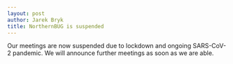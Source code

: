 ```yaml
---
layout: post
author: Jarek Bryk
title: NorthernBUG is suspended 
---
```


Our meetings are now suspended due to lockdown and ongoing SARS-CoV-2 pandemic. We will announce further meetings as soon as we are able.

